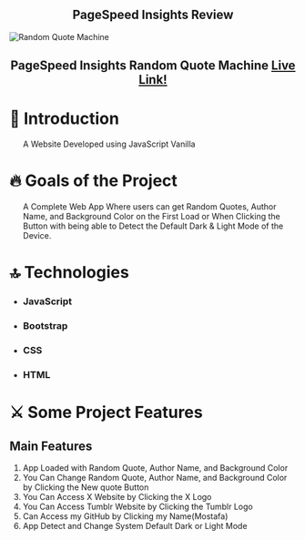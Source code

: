 <h2 align='center'>PageSpeed Insights Review</h2>
<img alt='Random Quote Machine' src='https://github.com/Mostafa-Ali-A/Random-Quote-Machine/assets/72570901/ebc5ffad-bce1-4c8d-8fc2-27530ec4919b'></img>
<h2>
  <p align='center'>PageSpeed Insights Random Quote Machine 
<a href='https://pagespeed.web.dev/analysis/https-mostafa-ali-a-github-io-Random-Quote-Machine/7euhtru2qm?form_factor=mobile'>Live Link!</a>
    </p>
</h2>
<h1>
📝 Introduction
  </h1>
  <ul>
  <p>A Website Developed using JavaScript Vanilla</p>
    </ul>
  <h1>
🔥 Goals of the Project
  </h1>
  <ul>
  <p>
   A Complete Web App Where users can get Random Quotes, Author Name, and Background Color on the First Load or When Clicking the Button with being able to Detect the Default Dark & Light Mode of the Device.
</p>
    </ul>
  <h1>
🔝 Technologies
  </h1>
  <ul>
   <li>
  <h3>JavaScript</h3>
   </li>
   <li>
  <h3>Bootstrap</h3>
   </li>
   <li>
  <h3>CSS</h3>
   </li>
   <li>
  <h3>HTML</h3>
   </li>
  </ul>
<h1>
 ⚔️ Some Project Features
</h1>
<h2>Main Features</h2>
<ol>
 <li>App Loaded with Random Quote, Author Name, and Background Color</li>
 <li>You Can Change Random Quote, Author Name, and Background Color by Clicking the New quote Button</li>
 <li>You Can Access X Website by Clicking the X Logo</li>
 <li>You Can Access Tumblr Website by Clicking the Tumblr Logo</li>
 <li>Can Access my GitHub by Clicking my Name(Mostafa)</li>
 <li>App Detect and Change System Default Dark or Light Mode</li>
</ol>
